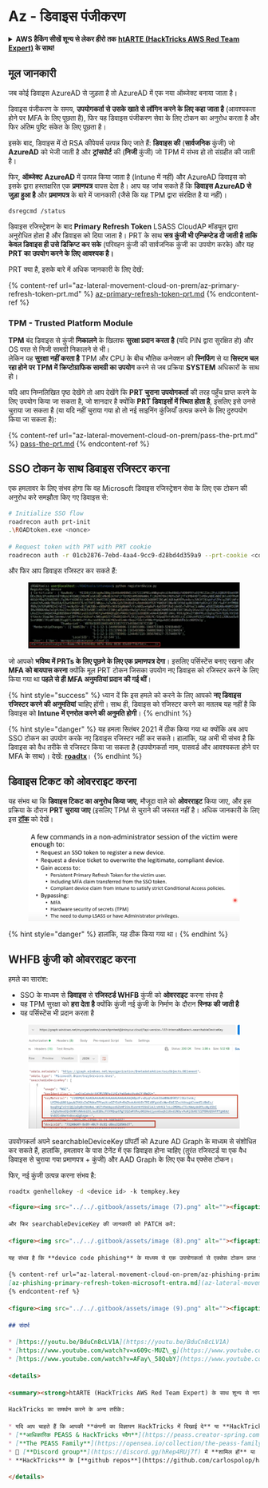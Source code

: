 # Az - डिवाइस पंजीकरण

<details>

<summary><strong>AWS हैकिंग सीखें शून्य से लेकर हीरो तक</strong> <a href="https://training.hacktricks.xyz/courses/arte"><strong>htARTE (HackTricks AWS Red Team Expert)</strong></a><strong> के साथ!</strong></summary>

HackTricks का समर्थन करने के अन्य तरीके:

* यदि आप चाहते हैं कि आपकी **कंपनी का विज्ञापन HackTricks में दिखाई दे** या **HackTricks को PDF में डाउनलोड करें**, तो [**सब्सक्रिप्शन प्लान्स**](https://github.com/sponsors/carlospolop) देखें!
* [**आधिकारिक PEASS & HackTricks स्वैग**](https://peass.creator-spring.com) प्राप्त करें
* [**The PEASS Family**](https://opensea.io/collection/the-peass-family) की खोज करें, हमारा विशेष [**NFTs**](https://opensea.io/collection/the-peass-family) संग्रह
* 💬 [**Discord समूह**](https://discord.gg/hRep4RUj7f) में **शामिल हों** या [**telegram समूह**](https://t.me/peass) में या **Twitter** पर 🐦 [**@carlospolopm**](https://twitter.com/carlospolopm) को **फॉलो करें**.
* **HackTricks** के [**github repos**](https://github.com/carlospolop/hacktricks) और [**HackTricks Cloud**](https://github.com/carlospolop/hacktricks-cloud) में PRs सबमिट करके अपनी हैकिंग ट्रिक्स साझा करें.

</details>

## मूल जानकारी

जब कोई डिवाइस AzureAD से जुड़ता है तो AzureAD में एक नया ऑब्जेक्ट बनाया जाता है।

डिवाइस पंजीकरण के समय, **उपयोगकर्ता से उसके खाते से लॉगिन करने के लिए कहा जाता है** (आवश्यकता होने पर MFA के लिए पूछता है), फिर यह डिवाइस पंजीकरण सेवा के लिए टोकन का अनुरोध करता है और फिर अंतिम पुष्टि संकेत के लिए पूछता है।

इसके बाद, डिवाइस में दो RSA कीपेयर्स उत्पन्न किए जाते हैं: **डिवाइस की** (**सार्वजनिक** कुंजी) जो **AzureAD** को भेजी जाती है और **ट्रांसपोर्ट** की (**निजी** कुंजी) जो TPM में संभव हो तो संग्रहीत की जाती है।

फिर, **ऑब्जेक्ट** **AzureAD** में उत्पन्न किया जाता है (Intune में नहीं) और AzureAD डिवाइस को इसके द्वारा हस्ताक्षरित एक **प्रमाणपत्र** वापस देता है। आप यह जांच सकते हैं कि **डिवाइस AzureAD से जुड़ा हुआ है** और **प्रमाणपत्र** के बारे में जानकारी (जैसे कि यह TPM द्वारा संरक्षित है या नहीं)।
```bash
dsregcmd /status
```
डिवाइस रजिस्ट्रेशन के बाद **Primary Refresh Token** LSASS CloudAP मॉड्यूल द्वारा अनुरोधित होता है और डिवाइस को दिया जाता है। PRT के साथ **सत्र कुंजी भी एन्क्रिप्टेड दी जाती है ताकि केवल डिवाइस ही उसे डिक्रिप्ट कर सके** (परिवहन कुंजी की सार्वजनिक कुंजी का उपयोग करके) और यह **PRT का उपयोग करने के लिए आवश्यक है।**

PRT क्या है, इसके बारे में अधिक जानकारी के लिए देखें:

{% content-ref url="az-lateral-movement-cloud-on-prem/az-primary-refresh-token-prt.md" %}
[az-primary-refresh-token-prt.md](az-lateral-movement-cloud-on-prem/az-primary-refresh-token-prt.md)
{% endcontent-ref %}

### TPM - Trusted Platform Module

**TPM** बंद डिवाइस से कुंजी **निकालने** के खिलाफ **सुरक्षा प्रदान करता है** (यदि PIN द्वारा सुरक्षित हो) और OS परत से निजी सामग्री निकालने से भी।\
लेकिन यह **सुरक्षा नहीं करता है** TPM और CPU के बीच भौतिक कनेक्शन की **स्निफिंग** से या **सिस्टम चल रहा होने पर TPM में क्रिप्टोग्राफिक सामग्री का उपयोग** करने से जब प्रक्रिया **SYSTEM** अधिकारों के साथ हो।

यदि आप निम्नलिखित पृष्ठ देखेंगे तो आप देखेंगे कि **PRT चुराना** **उपयोगकर्ता** की तरह पहुँच प्राप्त करने के लिए उपयोग किया जा सकता है, जो शानदार है क्योंकि **PRT डिवाइसों में स्थित होता है**, इसलिए इसे उनसे चुराया जा सकता है (या यदि नहीं चुराया गया हो तो नई साइनिंग कुंजियाँ उत्पन्न करने के लिए दुरुपयोग किया जा सकता है):

{% content-ref url="az-lateral-movement-cloud-on-prem/pass-the-prt.md" %}
[pass-the-prt.md](az-lateral-movement-cloud-on-prem/pass-the-prt.md)
{% endcontent-ref %}

## SSO टोकन के साथ डिवाइस रजिस्टर करना

एक हमलावर के लिए संभव होगा कि वह Microsoft डिवाइस रजिस्ट्रेशन सेवा के लिए एक टोकन की अनुरोध करे समझौता किए गए डिवाइस से:
```bash
# Initialize SSO flow
roadrecon auth prt-init
.\ROADtoken.exe <nonce>

# Request token with PRT with PRT cookie
roadrecon auth -r 01cb2876-7ebd-4aa4-9cc9-d28bd4d359a9 --prt-cookie <cookie>
```
और फिर आप डिवाइस रजिस्टर कर सकते हैं:

<figure><img src="../../.gitbook/assets/image (4) (1).png" alt=""><figcaption></figcaption></figure>

जो आपको **भविष्य में PRTs के लिए पूछने के लिए एक प्रमाणपत्र देगा**। इसलिए पर्सिस्टेंस बनाए रखना और **MFA को बायपास करना** क्योंकि मूल PRT टोकन जिसका उपयोग नए डिवाइस को रजिस्टर करने के लिए किया गया था **पहले से ही MFA अनुमतियां प्रदान की गई थीं**।

{% hint style="success" %}
ध्यान दें कि इस हमले को करने के लिए आपको **नए डिवाइस रजिस्टर करने की अनुमतियां** चाहिए होंगी। साथ ही, डिवाइस को रजिस्टर करने का मतलब यह नहीं है कि डिवाइस को **Intune में एनरोल करने की अनुमति होगी**।
{% endhint %}

{% hint style="danger" %}
यह हमला सितंबर 2021 में ठीक किया गया था क्योंकि अब आप SSO टोकन का उपयोग करके नए डिवाइस रजिस्टर नहीं कर सकते। हालांकि, यह अभी भी संभव है कि डिवाइस को वैध तरीके से रजिस्टर किया जा सकता है (उपयोगकर्ता नाम, पासवर्ड और आवश्यकता होने पर MFA के साथ)। देखें: [**roadtx**](az-lateral-movement-cloud-on-prem/az-roadtx-authentication.md)।
{% endhint %}

## डिवाइस टिकट को ओवरराइट करना

यह संभव था कि **डिवाइस टिकट का अनुरोध किया जाए**, मौजूदा वाले को **ओवरराइट** किया जाए, और इस प्रक्रिया के दौरान **PRT चुराया जाए** (इसलिए TPM से चुराने की जरूरत नहीं है। अधिक जानकारी के लिए इस [**टॉक**](https://youtu.be/BduCn8cLV1A) को देखें।

<figure><img src="../../.gitbook/assets/image (4) (1) (1).png" alt=""><figcaption></figcaption></figure>

{% hint style="danger" %}
हालांकि, यह ठीक किया गया था।
{% endhint %}

## WHFB कुंजी को ओवरराइट करना

हमले का सारांश:

* SSO के माध्यम से **डिवाइस** से **रजिस्टर्ड WHFB** कुंजी को **ओवरराइट** करना संभव है
* यह TPM सुरक्षा को **हरा देता है** क्योंकि कुंजी नई कुंजी के निर्माण के दौरान **स्निफ की जाती है**
* यह पर्सिस्टेंस भी प्रदान करता है

<figure><img src="../../.gitbook/assets/image (6).png" alt=""><figcaption></figcaption></figure>

उपयोगकर्ता अपने searchableDeviceKey प्रॉपर्टी को Azure AD Graph के माध्यम से संशोधित कर सकते हैं, हालांकि, हमलावर के पास टेनेंट में एक डिवाइस होना चाहिए (तुरंत रजिस्टर्ड या एक वैध डिवाइस से चुराया गया प्रमाणपत्र + कुंजी) और AAD Graph के लिए एक वैध एक्सेस टोकन।

फिर, नई कुंजी उत्पन्न करना संभव है:
```bash
roadtx genhellokey -d <device id> -k tempkey.key
```
```markdown
<figure><img src="../../.gitbook/assets/image (7).png" alt=""><figcaption></figcaption></figure>

और फिर searchableDeviceKey की जानकारी को PATCH करें:

<figure><img src="../../.gitbook/assets/image (8).png" alt=""><figcaption></figcaption></figure>

यह संभव है कि **device code phishing** के माध्यम से एक उपयोगकर्ता से एक्सेस टोकन प्राप्त किया जाए और पिछले चरणों का दुरुपयोग करके उसकी पहुँच चुराई जाए। अधिक जानकारी के लिए देखें:

{% content-ref url="az-lateral-movement-cloud-on-prem/az-phishing-primary-refresh-token-microsoft-entra.md" %}
[az-phishing-primary-refresh-token-microsoft-entra.md](az-lateral-movement-cloud-on-prem/az-phishing-primary-refresh-token-microsoft-entra.md)
{% endcontent-ref %}

<figure><img src="../../.gitbook/assets/image (9).png" alt=""><figcaption></figcaption></figure>

## संदर्भ

* [https://youtu.be/BduCn8cLV1A](https://youtu.be/BduCn8cLV1A)
* [https://www.youtube.com/watch?v=x609c-MUZ\_g](https://www.youtube.com/watch?v=x609c-MUZ\_g)
* [https://www.youtube.com/watch?v=AFay\_58QubY](https://www.youtube.com/watch?v=AFay\_58QubY)

<details>

<summary><strong>htARTE (HackTricks AWS Red Team Expert) के साथ शून्य से नायक तक AWS हैकिंग सीखें</strong></summary>

HackTricks का समर्थन करने के अन्य तरीके:

* यदि आप चाहते हैं कि आपकी **कंपनी का विज्ञापन HackTricks में दिखाई दे** या **HackTricks को PDF में डाउनलोड करें** तो [**सब्सक्रिप्शन प्लान्स**](https://github.com/sponsors/carlospolop) देखें!
* [**आधिकारिक PEASS & HackTricks स्वैग**](https://peass.creator-spring.com) प्राप्त करें
* [**The PEASS Family**](https://opensea.io/collection/the-peass-family) की खोज करें, हमारा एक्सक्लूसिव [**NFTs**](https://opensea.io/collection/the-peass-family) संग्रह
* 💬 [**Discord group**](https://discord.gg/hRep4RUj7f) में **शामिल हों** या [**telegram group**](https://t.me/peass) में या **Twitter** पर 🐦 [**@carlospolopm**](https://twitter.com/carlospolopm) को **फॉलो** करें।
* **HackTricks** के [**github repos**](https://github.com/carlospolop/hacktricks) और [**HackTricks Cloud**](https://github.com/carlospolop/hacktricks-cloud) में PRs सबमिट करके अपनी हैकिंग ट्रिक्स साझा करें।

</details>
```

